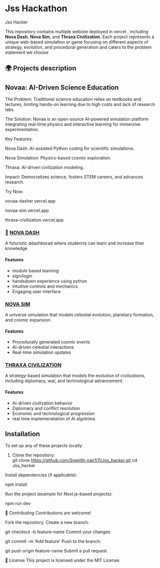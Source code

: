 <h1>Jss Hackathon </h1> Jss Hacker  

This repository contains multiple webiste deployed in vercel , including **Nova Dash**, **Nova Sim**, and **Thraxa Civilization**. 
Each project represents a unique web-based simulation or game focusing on different aspects of strategy, evolution, and procedural generation and caters to the problem statement we choose  

## 🌍 Projects  description 

<h2>Novaa: AI-Driven Science Education</h2>

The Problem: Traditional science education relies on textbooks and lectures, limiting hands-on learning due to high costs and lack of research labs.

The Solution: Novaa is an open-source AI-powered simulation platform integrating real-time physics and interactive learning for immersive experimentation.

Key Features:

Nova Dash: AI-assisted Python coding for scientific simulations.

Nova Simulation: Physics-based cosmic exploration.

Thraxa: AI-driven civilization modeling.


Impact: Democratizes science, fosters STEM careers, and advances research.

Try Now:

novaa-dasher.vercel.app

novaa-sim.vercel.app

thraxa-civilization.vercel.app

### 🚀 [NOVA DASH](https://novaa-dasher.vercel.app/)  
A futuristic ddashborad where studenrts can learn and increase thier knowledge  

#### Features  
- module based learning
- sign/login
- handsdown experience using python 
- Intuitive controls and mechanics  
- Engaging user interface  

###  [NOVA SIM](https://nova-sim.vercel.app/)  
A universe simulation that models celestial evolution, planetary formation, and cosmic expansion.  

#### Features  
- Procedurally generated cosmic events  
- AI-driven celestial interactions  
- Real-time simulation updates  

###  [THRAXA CIVILIZATION](https://thraxa-civilization.vercel.app/)  
A strategy-based simulation that models the evolution of civilizations, including diplomacy, war, and technological advancement.  

#### Features  
- AI-driven civilization behavior  
- Diplomacy and conflict resolution  
- Economic and technological progression
- real time implemenetation of AI algotrims 

##  Installation  

To set up any of these projects locally:  

1. Clone the repository:  
   git clone https://github.com/Sreejith-nair511/Jss_hacker.git
   cd Jss_hacker


Install dependencies (if applicable):

npm install

Run the project (example for Next.js-based projects):

npm run dev

🤝 Contributing
Contributions are welcome!

Fork the repository.
Create a new branch:

git checkout -b feature-name
Commit your changes:

git commit -m 'Add feature'
Push to the branch:

git push origin feature-name
Submit a pull request.


📜 License
This project is licensed under the MIT License.

